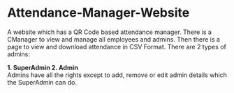 # Attendance-Manager-Website
A website which has a QR Code based attendance manager. There is a CManager to view and manage all employees and admins. Then there is a page to view and download attendance in CSV Format.
There are 2 types of admins: 

<b>1. SuperAdmin 2. Admin</b> <br>
Admins have all the rights except to add, remove or edit admin details which the SuperAdmin can do.
